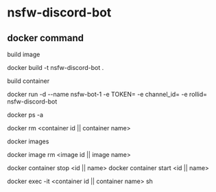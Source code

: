 # nsfw-discord-bot

## docker command
 
build image

docker build -t nsfw-discord-bot . 

build container

docker run -d --name nsfw-bot-1 -e TOKEN= -e channel_id= -e rollid= nsfw-discord-bot



docker ps -a

docker rm <container id || container name>

docker images 

docker image rm <image id || image name>

docker container stop <id || name>
docker container start <id || name>

docker exec -it <container id || container name> sh
